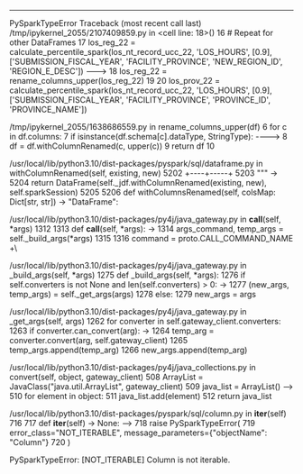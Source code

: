 ---------------------------------------------------------------------------
PySparkTypeError                          Traceback (most recent call last)
/tmp/ipykernel_2055/2107409859.py in <cell line: 18>()
     16 # Repeat for other DataFrames
     17 los_reg_22 = calculate_percentile_spark(los_nt_record_ucc_22, 'LOS_HOURS', [0.9], ['SUBMISSION_FISCAL_YEAR', 'FACILITY_PROVINCE', 'NEW_REGION_ID', 'REGION_E_DESC'])
---> 18 los_reg_22 = rename_columns_upper(los_reg_22)
     19 
     20 los_prov_22 = calculate_percentile_spark(los_nt_record_ucc_22, 'LOS_HOURS', [0.9], ['SUBMISSION_FISCAL_YEAR', 'FACILITY_PROVINCE', 'PROVINCE_ID', 'PROVINCE_NAME'])

/tmp/ipykernel_2055/1638686559.py in rename_columns_upper(df)
      6     for c in df.columns:
      7         if isinstance(df.schema[c].dataType, StringType):
----> 8             df = df.withColumnRenamed(c, upper(c))
      9     return df
     10 

/usr/local/lib/python3.10/dist-packages/pyspark/sql/dataframe.py in withColumnRenamed(self, existing, new)
   5202         +----+-----+
   5203         """
-> 5204         return DataFrame(self._jdf.withColumnRenamed(existing, new), self.sparkSession)
   5205 
   5206     def withColumnsRenamed(self, colsMap: Dict[str, str]) -> "DataFrame":

/usr/local/lib/python3.10/dist-packages/py4j/java_gateway.py in __call__(self, *args)
   1312 
   1313     def __call__(self, *args):
-> 1314         args_command, temp_args = self._build_args(*args)
   1315 
   1316         command = proto.CALL_COMMAND_NAME +\

/usr/local/lib/python3.10/dist-packages/py4j/java_gateway.py in _build_args(self, *args)
   1275     def _build_args(self, *args):
   1276         if self.converters is not None and len(self.converters) > 0:
-> 1277             (new_args, temp_args) = self._get_args(args)
   1278         else:
   1279             new_args = args

/usr/local/lib/python3.10/dist-packages/py4j/java_gateway.py in _get_args(self, args)
   1262                 for converter in self.gateway_client.converters:
   1263                     if converter.can_convert(arg):
-> 1264                         temp_arg = converter.convert(arg, self.gateway_client)
   1265                         temp_args.append(temp_arg)
   1266                         new_args.append(temp_arg)

/usr/local/lib/python3.10/dist-packages/py4j/java_collections.py in convert(self, object, gateway_client)
    508         ArrayList = JavaClass("java.util.ArrayList", gateway_client)
    509         java_list = ArrayList()
--> 510         for element in object:
    511             java_list.add(element)
    512         return java_list

/usr/local/lib/python3.10/dist-packages/pyspark/sql/column.py in __iter__(self)
    716 
    717     def __iter__(self) -> None:
--> 718         raise PySparkTypeError(
    719             error_class="NOT_ITERABLE", message_parameters={"objectName": "Column"}
    720         )

PySparkTypeError: [NOT_ITERABLE] Column is not iterable.
